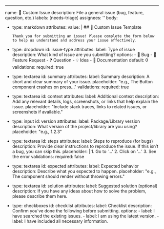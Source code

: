 ---
name: 🧩 Custom Issue
description: File a general issue (bug, feature, question, etc.)
labels: [needs-triage]
assignees: ''
body:
  - type: markdown
    attributes:
      value: |
        ## 🧠 Custom Issue Template

        Thank you for submitting an issue! Please complete the form below to help us understand and address your issue effectively.

  - type: dropdown
    id: issue-type
    attributes:
      label: Type of issue
      description: What kind of issue are you submitting?
      options:
        - 🐛 Bug
        - 🚀 Feature Request
        - ❓ Question
        - 💡 Idea
        - 📄 Documentation
      default: 0
    validations:
      required: true

  - type: textarea
    id: summary
    attributes:
      label: Summary
      description: A short and clear summary of your issue.
      placeholder: "e.g., The Button component crashes on press..."
    validations:
      required: true

  - type: textarea
    id: context
    attributes:
      label: Additional context
      description: Add any relevant details, logs, screenshots, or links that help explain the issue.
      placeholder: "Include stack traces, links to related issues, or screenshots if available."

  - type: input
    id: version
    attributes:
      label: Package/Library version
      description: What version of the project/library are you using?
      placeholder: "e.g., 1.2.3"

  - type: textarea
    id: steps
    attributes:
      label: Steps to reproduce (for bugs)
      description: Provide clear instructions to reproduce the issue. If this isn’t a bug, you can skip this.
      placeholder: |
        1. Go to '...'
        2. Click on '...'
        3. See the error
    validations:
      required: false

  - type: textarea
    id: expected
    attributes:
      label: Expected behavior
      description: Describe what you expected to happen.
      placeholder: "e.g., The component should render without throwing errors."

  - type: textarea
    id: solution
    attributes:
      label: Suggested solution (optional)
      description: If you have any ideas about how to solve the problem, please describe them here.

  - type: checkboxes
    id: checklist
    attributes:
      label: Checklist
      description: Confirm you've done the following before submitting.
      options:
        - label: I have searched the existing issues.
        - label: I am using the latest version.
        - label: I have included all necessary information.
